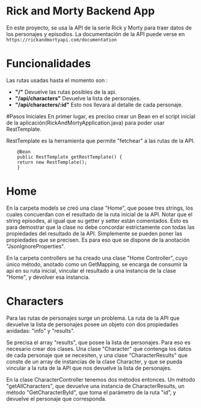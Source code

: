 # Rick and Morty Backend App

En este proyecto, se usa la API de la serie Rick y Morty para traer datos de los personajes y episodios.
La documentación de la API puede verse en
`https://rickandmortyapi.com/documentation`

# Funcionalidades

Las rutas usadas hasta el momento son :

- **"/"** Devuelve las rutas posibles de la api.
- **"/api/characters"** Devuelve la lista de personajes.
- **"/api/characters/:id"** Esto nos llevara al detalle de cada personaje.

#Pasos Iniciales
En primer lugar, es preciso crear un Bean en el script inicial de la aplicación(RickAndMortyApplication.java) para poder usar RestTemplate. 

RestTemplate es la herramienta que permite "fetchear" a las rutas de la API. 
```
    @Bean
    public RestTemplate getRestTemplate() {
	return new RestTemplate();
    }

```


# Home
En la carpeta models se creó una clase "Home", que posee tres strings, los cuales concuerdan con el resultado de la ruta inicial de la API.
Notar que el string episodes, al igual que su getter y setter están comentados. Esto es para demostrar que la clase no debe concordar estrictamente con todas las propiedades del resultado de la API. Simplemente se pueden poner las propiedades que se precisen. Es para eso que se dispone de la anotación "JsonIgnoreProperties".

En la carpeta controllers se ha creado una clase "Home Controller", cuyo único método, anotado como un GetMapping, se encarga de consumir la api en su ruta inicial, vincular el resultado a una instancia de la clase "Home", y devolver esa instancia.

# Characters

Para las rutas de personajes surge un problema.
La ruta de la API que devuelve la lista de personajes posee un objeto con dos propiedades anidadas: "info" y "results".

Se precisa el array "results", que posee la lista de personajes. 
Para eso es necesario crear dos clases. Una clase "Character" que contenga los datos de cada personaje que se necesiten, y una clase "CharacterResults" que conste de un array de instancias de la clase Character, y que se pueda vincular a la ruta de la API que nos devuelve la lista de personajes.

En la clase CharacterController tenemos dos métodos entonces. Un método "getAllCharacters", que devuelve una instancia de CharacterResults, un método "GetCharacterById", que toma el parámetro de la ruta "id", y devuelve el personaje que corresponda.



